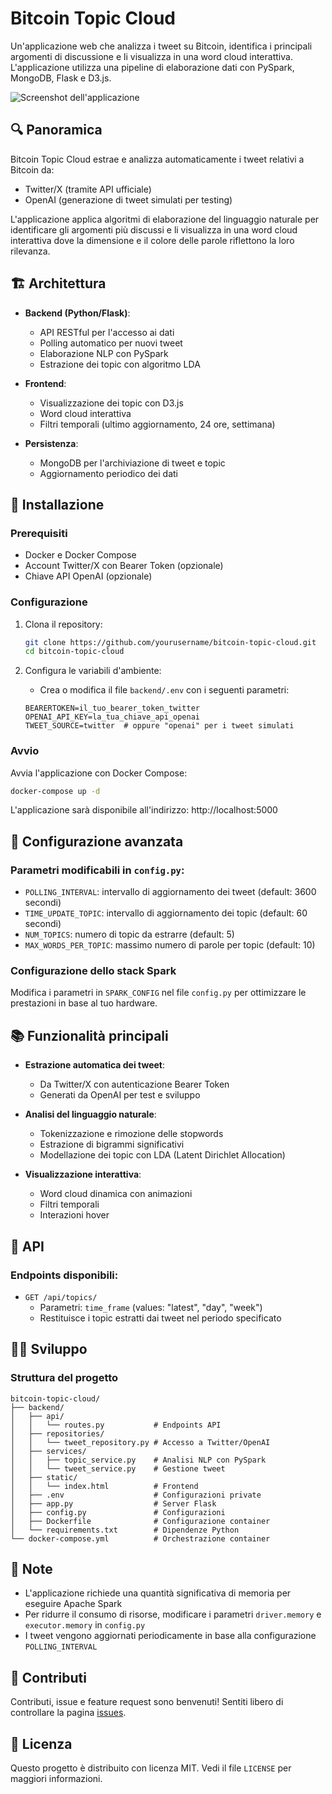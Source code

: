 # Bitcoin Topic Cloud

Un'applicazione web che analizza i tweet su Bitcoin, identifica i principali argomenti di discussione e li visualizza in una word cloud interattiva. L'applicazione utilizza una pipeline di elaborazione dati con PySpark, MongoDB, Flask e D3.js.

![Screenshot dell'applicazione](./screenshots/docs/images/Word%Cloud%Example.png)

## 🔍 Panoramica

Bitcoin Topic Cloud estrae e analizza automaticamente i tweet relativi a Bitcoin da:
- Twitter/X (tramite API ufficiale)
- OpenAI (generazione di tweet simulati per testing)

L'applicazione applica algoritmi di elaborazione del linguaggio naturale per identificare gli argomenti più discussi e li visualizza in una word cloud interattiva dove la dimensione e il colore delle parole riflettono la loro rilevanza.

## 🏗️ Architettura


- **Backend (Python/Flask)**:
  - API RESTful per l'accesso ai dati
  - Polling automatico per nuovi tweet
  - Elaborazione NLP con PySpark
  - Estrazione dei topic con algoritmo LDA

- **Frontend**:
  - Visualizzazione dei topic con D3.js
  - Word cloud interattiva
  - Filtri temporali (ultimo aggiornamento, 24 ore, settimana)

- **Persistenza**:
  - MongoDB per l'archiviazione di tweet e topic
  - Aggiornamento periodico dei dati

## 🚀 Installazione

### Prerequisiti

- Docker e Docker Compose
- Account Twitter/X con Bearer Token (opzionale)
- Chiave API OpenAI (opzionale)

### Configurazione

1. Clona il repository:
   ```bash
   git clone https://github.com/yourusername/bitcoin-topic-cloud.git
   cd bitcoin-topic-cloud
   ```

2. Configura le variabili d'ambiente:
   - Crea o modifica il file `backend/.env` con i seguenti parametri:
   ```
   BEARERTOKEN=il_tuo_bearer_token_twitter
   OPENAI_API_KEY=la_tua_chiave_api_openai
   TWEET_SOURCE=twitter  # oppure "openai" per i tweet simulati
   ```

### Avvio

Avvia l'applicazione con Docker Compose:

```bash
docker-compose up -d
```

L'applicazione sarà disponibile all'indirizzo: http://localhost:5000

## 🔧 Configurazione avanzata

### Parametri modificabili in `config.py`:

- `POLLING_INTERVAL`: intervallo di aggiornamento dei tweet (default: 3600 secondi)
- `TIME_UPDATE_TOPIC`: intervallo di aggiornamento dei topic (default: 60 secondi)
- `NUM_TOPICS`: numero di topic da estrarre (default: 5)
- `MAX_WORDS_PER_TOPIC`: massimo numero di parole per topic (default: 10)

### Configurazione dello stack Spark

Modifica i parametri in `SPARK_CONFIG` nel file `config.py` per ottimizzare le prestazioni in base al tuo hardware.

## 📚 Funzionalità principali

- **Estrazione automatica dei tweet**:
  - Da Twitter/X con autenticazione Bearer Token
  - Generati da OpenAI per test e sviluppo

- **Analisi del linguaggio naturale**:
  - Tokenizzazione e rimozione delle stopwords
  - Estrazione di bigrammi significativi
  - Modellazione dei topic con LDA (Latent Dirichlet Allocation)

- **Visualizzazione interattiva**:
  - Word cloud dinamica con animazioni
  - Filtri temporali
  - Interazioni hover

## 🔄 API

### Endpoints disponibili:

- `GET /api/topics/`
  - Parametri: `time_frame` (values: "latest", "day", "week")
  - Restituisce i topic estratti dai tweet nel periodo specificato

## 👨‍💻 Sviluppo

### Struttura del progetto

```
bitcoin-topic-cloud/
├── backend/
│   ├── api/
│   │   └── routes.py           # Endpoints API
│   ├── repositories/
│   │   └── tweet_repository.py # Accesso a Twitter/OpenAI
│   ├── services/
│   │   ├── topic_service.py    # Analisi NLP con PySpark
│   │   └── tweet_service.py    # Gestione tweet
│   ├── static/
│   │   └── index.html          # Frontend
│   ├── .env                    # Configurazioni private
│   ├── app.py                  # Server Flask
│   ├── config.py               # Configurazioni
│   ├── Dockerfile              # Configurazione container
│   └── requirements.txt        # Dipendenze Python
└── docker-compose.yml          # Orchestrazione container
```

## 📝 Note

- L'applicazione richiede una quantità significativa di memoria per eseguire Apache Spark
- Per ridurre il consumo di risorse, modificare i parametri `driver.memory` e `executor.memory` in `config.py`
- I tweet vengono aggiornati periodicamente in base alla configurazione `POLLING_INTERVAL`

## 🤝 Contributi

Contributi, issue e feature request sono benvenuti! Sentiti libero di controllare la pagina [issues](https://github.com/yourusername/bitcoin-topic-cloud/issues).

## 📄 Licenza

Questo progetto è distribuito con licenza MIT. Vedi il file `LICENSE` per maggiori informazioni.
